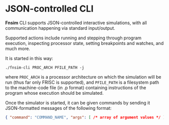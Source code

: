 # JSON-controlled CLI

**Fnsim** CLI supports JSON-controlled interactive simulations, with all communication happening via standard input/output.

Supported actions include running and stepping through program execution, inspecting processor state, setting breakpoints and watches, and much more.

It is started in this way:
```
./fnsim-cli PROC_ARCH PFILE_PATH -j
```
where `PROC_ARCH` is a processor architecture on which the simulation will be run (thus far only FRISC is supported), and `PFILE_PATH` is a filesystem path to the machine-code file (in .p format) containing instructions of the program whose execution should be simulated.

Once the simulator is started, it can be given commands by sending it JSON-formatted messages of the following format:
```json
{ "command": "COMMAND_NAME", "args": [ /* array of argument values */ ] }
```

